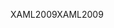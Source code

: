 <span data-ttu-id="c263a-101">XAML2009</span><span class="sxs-lookup"><span data-stu-id="c263a-101">XAML2009</span></span>